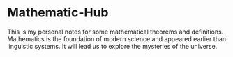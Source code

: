 # Mathematic-Hub
This is my personal notes for some mathematical theorems and definitions.    
Mathematics is the foundation of modern science and appeared earlier than linguistic systems. It will lead us to explore the mysteries of the universe.
